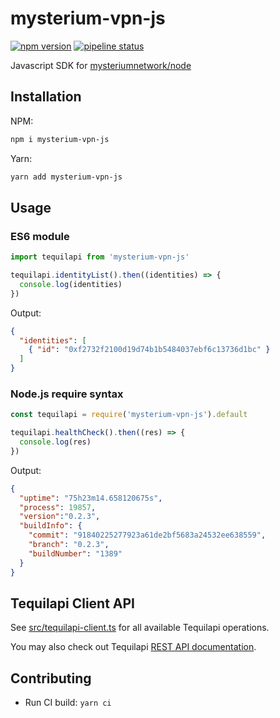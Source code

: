 # mysterium-vpn-js

[![npm version](https://badge.fury.io/js/mysterium-vpn-js.svg)](https://badge.fury.io/js/mysterium-vpn-js)
[![pipeline status](https://gitlab.com/mysteriumnetwork/mysterium-vpn-js/badges/master/pipeline.svg)](https://gitlab.com/mysteriumnetwork/mysterium-vpn-js/pipelines)

Javascript SDK for [mysteriumnetwork/node](https://github.com/mysteriumnetwork/node)  

## Installation

NPM:
```bash
npm i mysterium-vpn-js
```

Yarn:
```bash
yarn add mysterium-vpn-js
```


## Usage

### ES6 module

```js
import tequilapi from 'mysterium-vpn-js'

tequilapi.identityList().then((identities) => {
  console.log(identities)
})
```

Output:

```json
{
  "identities": [
    { "id": "0xf2732f2100d19d74b1b5484037ebf6c13736d1bc" }
  ]
}
```

### Node.js require syntax

```javascript
const tequilapi = require('mysterium-vpn-js').default

tequilapi.healthCheck().then((res) => {
  console.log(res)
})
```

Output:

```json
{
  "uptime": "75h23m14.658120675s",
  "process": 19857,
  "version":"0.2.3",
  "buildInfo": {
    "commit": "91840225277923a61de2bf5683a24532ee638559",
    "branch": "0.2.3",
    "buildNumber": "1389"
  }
}
```

## Tequilapi Client API

See [src/tequilapi-client.ts](https://github.com/mysteriumnetwork/mysterium-vpn-js/blob/master/src/tequilapi-client.ts) for all available Tequilapi operations.

You may also check out Tequilapi [REST API documentation](http://tequilapi.mysterium.network).

## Contributing

* Run CI build: `yarn ci`
